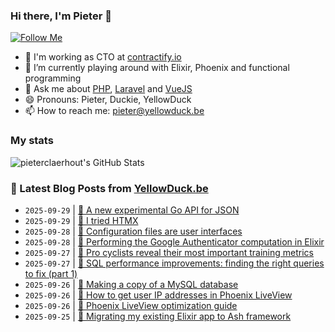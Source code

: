### Hi there, I'm Pieter 👋  
[![Follow Me](https://img.shields.io/github/followers/pieterclaerhout?label=Follow&style=social)](https://github.com/pieterclaerhout)

- 🏢 I'm working as CTO at [contractify.io](https://contractify.io)
- 🌱 I’m currently playing around with Elixir, Phoenix and functional programming
- 💬 Ask me about [PHP](https://php.net), [Laravel](http://laravel.com) and [VueJS](https://vuejs.org)
- 😄 Pronouns: Pieter, Duckie, YellowDuck
- 📫 How to reach me: pieter@yellowduck.be

### My stats

![pieterclaerhout's GitHub Stats](https://github-readme-stats.vercel.app/api?username=pieterclaerhout&show_icons=true&count_private=true&line_height=40)

### 📩 Latest Blog Posts from [YellowDuck.be](https://www.yellowduck.be/)
<!-- BLOG-POST-LIST:START -->
- `2025-09-29` | [🔗 A new experimental Go API for JSON](https://www.yellowduck.be/posts/a-new-experimental-go-api-for-json)  
- `2025-09-29` | [🔗 I tried HTMX](https://www.yellowduck.be/posts/i-tried-htmx)  
- `2025-09-28` | [🔗 Configuration files are user interfaces](https://www.yellowduck.be/posts/configuration-files-are-user-interfaces)  
- `2025-09-28` | [🔗 Performing the Google Authenticator computation in Elixir](https://www.yellowduck.be/posts/performing-the-google-authenticator-computation-in-elixir)  
- `2025-09-27` | [🔗 Pro cyclists reveal their most important training metrics](https://www.yellowduck.be/posts/pro-cyclists-reveal-their-most-important-training-metrics-wahoo-fitness-blog)  
- `2025-09-27` | [🔗 SQL performance improvements: finding the right queries to fix &lpar;part 1&rpar;](https://www.yellowduck.be/posts/sql-performance-improvements-finding-the-right-queries-to-fix-part-1)  
- `2025-09-26` | [🐥 Making a copy of a MySQL database](https://www.yellowduck.be/posts/making-a-copy-of-a-mysql-database)  
- `2025-09-26` | [🔗 How to get user IP addresses in Phoenix LiveView](https://www.yellowduck.be/posts/how-to-get-user-ip-addresses-in-phoenix-liveview)  
- `2025-09-26` | [🔗 Phoenix LiveView optimization guide](https://www.yellowduck.be/posts/phoenix-liveview-optimization-guide)  
- `2025-09-25` | [🔗 Migrating my existing Elixir app to Ash framework](https://www.yellowduck.be/posts/migrating-my-existing-elixir-app-to-ash-framework)  

<!-- BLOG-POST-LIST:END -->
